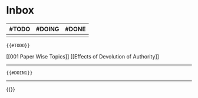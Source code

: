 # Inbox

| #TODO | #DOING | #DONE |
| ----- | ------ | ----- |
|       |        |       |

```expander
{{#TODO}}
```
[[001 Paper Wise Topics]]
[[Effects of Devolution of Authority]]

---
```expander
{{#DOING}}
```

---
{{}}
